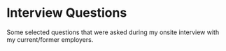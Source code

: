 # Interview Questions

Some selected questions that were asked during my onsite interview with my current/former employers.
